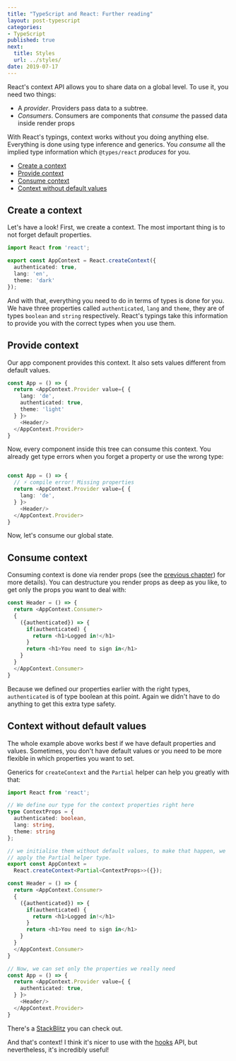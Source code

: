 ```yaml
---
title: "TypeScript and React: Further reading"
layout: post-typescript
categories:
- TypeScript
published: true
next:
  title: Styles
  url: ../styles/
date: 2019-07-17
---
```


React's context API allows you to share data on a global level. To use it, you need two things:

- A *provider*. Providers pass data to a subtree.
- *Consumers*. Consumers are components that *consume* the passed data inside render props

With React's typings, context works without you doing anything else. Everything is done using type inference and
generics. You *consume* all the implied type information which `@types/react` *produces* for you.

- [Create a context](#create-a-context)
- [Provide context](#provide-context)
- [Consume context](#consume-context)
- [Context without default values](#context-without-default-values)

## Create a context

Let's have a look! First, we create a context. The most important thing is to not forget default properties.

```typescript
import React from 'react';

export const AppContext = React.createContext({ 
  authenticated: true,
  lang: 'en',
  theme: 'dark'
});
```

And with that, everything you need to do in terms of types is done for you. We have three properties called
`authenticated`, `lang` and `theme`, they are of types `boolean` and `string` respectively. React's typings 
take this information to provide you with the correct types when you use them.

## Provide context

Our app component provides this context. It also sets values different from default values.

```typescript
const App = () => {
  return <AppContext.Provider value={ {
    lang: 'de',
    authenticated: true,
    theme: 'light'
  } }>
    <Header/>
  </AppContext.Provider>
}
```

Now, every component inside this tree can consume this context. You already get type errors when you forget a
property or use the wrong type:


```typescript

const App = () => {
  // ⚡️ compile error! Missing properties
  return <AppContext.Provider value={ {
    lang: 'de', 
  } }>
    <Header/>
  </AppContext.Provider>
}
```

Now, let's consume our global state.

## Consume context

Consuming context is done via render props (see the [previous chapter](../render-props/)) for more details). You can 
destructure you render props as deep as you like, to get only the props you want to deal with:

```typescript
const Header = () => {
  return <AppContext.Consumer>
  {
    ({authenticated}) => {
      if(authenticated) {
        return <h1>Logged in!</h1>
      }
      return <h1>You need to sign in</h1>
    }
  }
  </AppContext.Consumer>
}
```

Because we defined our properties earlier with the right types, `authenticated` is of type boolean at this point. Again
we didn't have to do anything to get this extra type safety.

## Context without default values

The whole example above works best if we have default properties and values. Sometimes, you don't have default values or
you need to be more flexible in which properties you want to set.

Generics for `createContext` and the `Partial` helper can help you greatly with that:

```typescript
import React from 'react';

// We define our type for the context properties right here
type ContextProps = { 
  authenticated: boolean,
  lang: string,
  theme: string
};

// we initialise them without default values, to make that happen, we
// apply the Partial helper type.
export const AppContext = 
  React.createContext<Partial<ContextProps>>({});

const Header = () => {
  return <AppContext.Consumer>
  {
    ({authenticated}) => {
      if(authenticated) {
        return <h1>Logged in!</h1>
      }
      return <h1>You need to sign in</h1>
    }
  }
  </AppContext.Consumer>
}

// Now, we can set only the properties we really need
const App = () => {
  return <AppContext.Provider value={ {
    authenticated: true,
  } }>
    <Header/>
  </AppContext.Provider>
}
```

There's a [StackBlitz](https://stackblitz.com/edit/react-ts-d4toch?file=index.tsx) you can check out.

And that's context! I think it's nicer to use with the [hooks](../hooks/#usecontext) API, but nevertheless, it's
incredibly useful!
